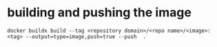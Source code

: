 # building and pushing the image
```
docker buildx build --tag <repository domain>/<repo name>/<image>:<tag> --output=type=image,push=true --push  .
```
